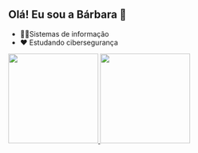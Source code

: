 ## Olá! Eu sou a Bárbara 👋


- 🐱‍🏍Sistemas de informação 
- ❤ Estudando cibersegurança 

<div> 
  <a href="https://github.com/barbaramri"> 
  <img height="180em" src="https://github-readme-stats.vercel.app/api?username-barbaramri&show_icons-true&theme-draculaßinclude_all_commits-truelcount_private-true"/> 
  <img height="180em" src="https://github-readme-stats.vercel.app/api/top-langs/?username-barbaramri&layout-compactälangs_count=15&theme-dracula"/> 
</div>
